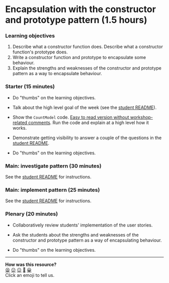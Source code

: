 # Encapsulation with the constructor and prototype pattern (1.5 hours)

### Learning objectives

1. Describe what a constructor function does.  Describe what a constructor function's prototype does.
2. Write a constructor function and prototype to encapsulate some behaviour.
3. Explain the strengths and weaknesses of the constructor and prototype pattern as a way to encapsulate behaviour.

### Starter (15 minutes)

* Do "thumbs" on the learning objectives.

* Talk about the high level goal of the week (see the [student README](README.md)).

* Show the `CountModel` code.  [Easy to read version without workshop-related comments](https://github.com/maryrosecook/count/blob/master/public/js/countModel.js).  Run the code and explain at a high level how it works.

* Demonstrate getting visibility to answer a couple of the questions in the [student README](README.md).

* Do "thumbs" on the learning objectives.

### Main: investigate pattern (30 minutes)

See the [student README](README.md) for instructions.

### Main: implement pattern (25 minutes)

See the [student README](README.md) for instructions.

### Plenary (20 minutes)

* Collaboratively review students' implementation of the user stories.

* Ask the students about the strengths and weaknesses of the constructor and prototype pattern as a way of encapsulating behaviour.

* Do "thumbs" on the learning objectives.

<!-- BEGIN GENERATED SECTION DO NOT EDIT -->

---

**How was this resource?**  
[😫](https://airtable.com/shrUJ3t7KLMqVRFKR?prefill_Repository=skills-workshops&prefill_File=javascript_fundamentals/encapsulation_with_constructor_and_prototype_pattern/INSTRUCTIONS.md&prefill_Sentiment=😫) [😕](https://airtable.com/shrUJ3t7KLMqVRFKR?prefill_Repository=skills-workshops&prefill_File=javascript_fundamentals/encapsulation_with_constructor_and_prototype_pattern/INSTRUCTIONS.md&prefill_Sentiment=😕) [😐](https://airtable.com/shrUJ3t7KLMqVRFKR?prefill_Repository=skills-workshops&prefill_File=javascript_fundamentals/encapsulation_with_constructor_and_prototype_pattern/INSTRUCTIONS.md&prefill_Sentiment=😐) [🙂](https://airtable.com/shrUJ3t7KLMqVRFKR?prefill_Repository=skills-workshops&prefill_File=javascript_fundamentals/encapsulation_with_constructor_and_prototype_pattern/INSTRUCTIONS.md&prefill_Sentiment=🙂) [😀](https://airtable.com/shrUJ3t7KLMqVRFKR?prefill_Repository=skills-workshops&prefill_File=javascript_fundamentals/encapsulation_with_constructor_and_prototype_pattern/INSTRUCTIONS.md&prefill_Sentiment=😀)  
Click an emoji to tell us.

<!-- END GENERATED SECTION DO NOT EDIT -->

